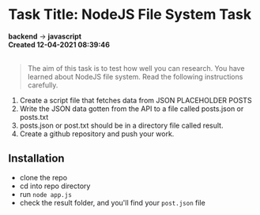 # Task Title: NodeJS File System Task

**backend** -> **javascript**  
**Created 12-04-2021 08:39:46**  
&nbsp;  

> The aim of this task is to test how well you can research. You have learned about NodeJS file system. Read the following instructions carefully.  

1. Create a script file that fetches data from JSON PLACEHOLDER POSTS
2. Write the JSON data gotten from the API to a file called posts.json or posts.txt
3. posts.json or post.txt should be in a directory file called result.
4. Create a github repository and push your work.
 

## Installation

* clone the repo
* cd into repo directory
* run `node app.js`
* check the result folder, and you'll find your `post.json` file